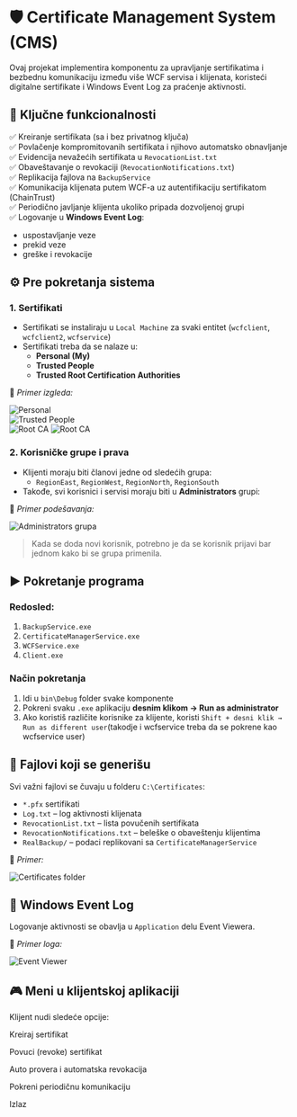 # 🛡️ Certificate Management System (CMS)

Ovaj projekat implementira komponentu za upravljanje sertifikatima i bezbednu komunikaciju između više WCF servisa i klijenata, koristeći digitalne sertifikate i Windows Event Log za praćenje aktivnosti.

## 📌 Ključne funkcionalnosti

✅ Kreiranje sertifikata (sa i bez privatnog ključa)  
✅ Povlačenje kompromitovanih sertifikata i njihovo automatsko obnavljanje  
✅ Evidencija nevažećih sertifikata u `RevocationList.txt`  
✅ Obaveštavanje o revokaciji (`RevocationNotifications.txt`)  
✅ Replikacija fajlova na `BackupService`  
✅ Komunikacija klijenata putem WCF-a uz autentifikaciju sertifikatom (ChainTrust)  
✅ Periodično javljanje klijenta ukoliko pripada dozvoljenoj grupi  
✅ Logovanje u **Windows Event Log**:
- uspostavljanje veze
- prekid veze
- greške i revokacije  

## ⚙️ Pre pokretanja sistema

### 1. Sertifikati

- Sertifikati se instaliraju u `Local Machine` za svaki entitet (`wcfclient`, `wcfclient2`, `wcfservice`)
- Sertifikati treba da se nalaze u:
  - **Personal (My)**
  - **Trusted People**
  - **Trusted Root Certification Authorities**

📸 *Primer izgleda:*

![Personal](CMS/ScreenshotFolder/personal_certificates.png)  
![Trusted People](CMS/ScreenshotFolder/trusted_people.png)  
![Root CA](CMS/ScreenshotFolder/client_run.png)
![Root CA](CMS/ScreenshotFolder/backup_run.png)

### 2. Korisničke grupe i prava

- Klijenti moraju biti članovi jedne od sledećih grupa:
  - `RegionEast`, `RegionWest`, `RegionNorth`, `RegionSouth`
- Takođe, svi korisnici i servisi moraju biti u **Administrators** grupi:

📸 *Primer podešavanja:*

![Administrators grupa](CMS/ScreenshotFolder/groups.png)

> Kada se doda novi korisnik, potrebno je da se korisnik prijavi bar jednom kako bi se grupa primenila.

## ▶️ Pokretanje programa

### Redosled:

1. `BackupService.exe`
2. `CertificateManagerService.exe`
3. `WCFService.exe`
4. `Client.exe`

### Način pokretanja

1. Idi u `bin\Debug` folder svake komponente
2. Pokreni svaku `.exe` aplikaciju **desnim klikom → Run as administrator**
3. Ako koristiš različite korisnike za klijente, koristi `Shift + desni klik → Run as different user`(takodje i wcfservice treba da se pokrene kao wcfservice user)



## 📁 Fajlovi koji se generišu

Svi važni fajlovi se čuvaju u folderu `C:\Certificates`:

- `*.pfx` sertifikati
- `Log.txt` – log aktivnosti klijenata
- `RevocationList.txt` – lista povučenih sertifikata
- `RevocationNotifications.txt` – beleške o obaveštenju klijentima
- `RealBackup/` – podaci replikovani sa `CertificateManagerService`

📸 *Primer:*

![Certificates folder](CMS/ScreenshotFolder/certificates_folder.png)

## 📄 Windows Event Log

Logovanje aktivnosti se obavlja u `Application` delu Event Viewera.

📸 *Primer loga:*

![Event Viewer](CMS/ScreenshotFolder/event_viewer.png)

## 🎮 Meni u klijentskoj aplikaciji

Klijent nudi sledeće opcije:

Kreiraj sertifikat

Povuci (revoke) sertifikat

Auto provera i automatska revokacija

Pokreni periodičnu komunikaciju

Izlaz